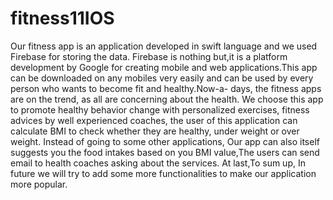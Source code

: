 # fitness11IOS
Our fitness app is an application developed in swift language and we used Firebase for storing the data. Firebase is nothing but,it is a platform development
by Google for creating mobile and web applications.This app can be downloaded on any mobiles very easily and can be used by every person who wants to become 
fit and healthy.Now-a- days, the fitness apps are on the trend, as all are concerning about the health. We choose this app to promote healthy behavior change 
with personalized exercises, fitness advices by well experienced coaches, the user of this application can calculate BMI to check whether they are healthy, 
under weight or over weight. Instead of going to some other applications, Our app can also itself suggests you the food intakes based on you BMI value,The users can 
send email to health coaches asking about the services. At last,To sum up, In future we will try to add some more functionalities to make our application more popular.
